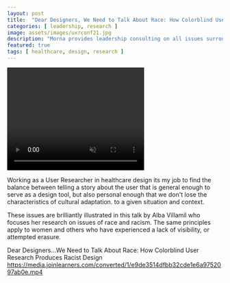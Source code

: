 ```yaml
---
layout: post
title:  "Dear Designers, We Need to Talk About Race: How Colorblind User Research Produces Racist Design"
categories: [ leadership, research ]
image: assets/images/uxrconf21.jpg
description: "Morna provides leadership consulting on all issues surrounding design and research operations"
featured: true
tags: [ healthcare, design, research ]
---
```


<video width="320" height="240" autoplay muted>
  <source src="https://media.joinlearners.com/converted/1/e9de3514dfbb32cde1e6a9752097ab0e.mp4" type="video/mp4">
Your browser does not support the video tag.
</video>


Working as a User Researcher in healthcare design its my job to find the balance between telling a story about the user that is general enough to serve as a design tool, but also personal enough that we don't lose the characteristics of cultural adaptation. to a given situation and context.

These issues are brilliantly illustrated in this talk by Alba Villamil who focuses her research on issues of race and racism. The same principles apply to women and others who have experienced a lack of visibility, or attempted erasure.

Dear Designers…We Need to Talk About Race: How Colorblind User Research Produces Racist Design
https://media.joinlearners.com/converted/1/e9de3514dfbb32cde1e6a9752097ab0e.mp4



